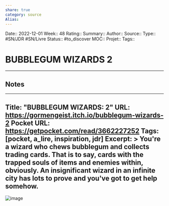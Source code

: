 ```yaml
---
share: true 
category: source
Alias:
---
```

Date:: 2022-12-01
Week:: 48
Rating::
Summary:: 
Author::
Source:: 
Type:: #SN/JDR #SN/Livre 
Status:: #to_discover 
MOC::
Projet:: 
Tags:: 

# BUBBLEGUM WIZARDS  2


***

## Notes

---
Title: "BUBBLEGUM WIZARDS: 2"
URL: https://gormengeist.itch.io/bubblegum-wizards-2
Pocket URL: https://getpocket.com/read/3662227252
Tags: [pocket, a_lire, inspiration, jdr]
Excerpt: >
    You're a wizard who chews bubblegum and collects trading cards. That is to say, cards with the trapped souls of items and enemies within, obviously. An insignificant wizard in an infinite city has lots to prove and you've got to get help somehow.
---

![image](https://img.itch.zone/aW1nLzkyMjMwODYuanBn/original/31JQHZ.jpg)
